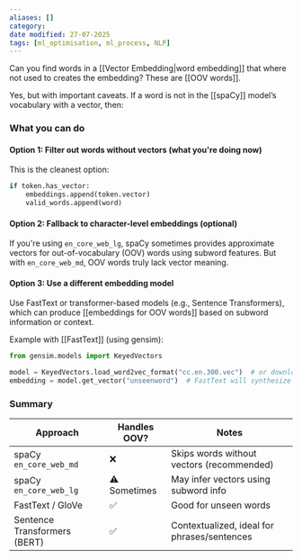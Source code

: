 ```yaml
---
aliases: []
category:
date modified: 27-07-2025
tags: [ml_optimisation, ml_process, NLP]
---
```


Can you find words in a [[Vector Embedding|word embedding]] that where not used to creates the embedding? These are [[OOV words]].

Yes, but with important caveats. If a word is not in the [[spaCy]] model’s vocabulary with a vector, then:

### What you can do

#### Option 1: Filter out words without vectors (what you're doing now)
This is the cleanest option:
```python
if token.has_vector:
    embeddings.append(token.vector)
    valid_words.append(word)
```

#### Option 2: Fallback to character-level embeddings (optional)
If you're using `en_core_web_lg`, spaCy sometimes provides approximate vectors for out-of-vocabulary (OOV) words using subword features. But with `en_core_web_md`, OOV words truly lack vector meaning.

#### Option 3: Use a different embedding model
Use FastText or transformer-based models (e.g., Sentence Transformers), which can produce [[embeddings for OOV words]] based on subword information or context.

Example with [[FastText]] (using gensim):
```python
from gensim.models import KeyedVectors

model = KeyedVectors.load_word2vec_format("cc.en.300.vec")  # or download from FastText
embedding = model.get_vector("unseenword")  # FastText will synthesize it
```

### Summary

| Approach                     | Handles OOV? | Notes |
|-----------------------------|--------------|-------|
| spaCy `en_core_web_md`      | ❌            | Skips words without vectors (recommended) |
| spaCy `en_core_web_lg`      | ⚠️ Sometimes  | May infer vectors using subword info |
| FastText / GloVe            | ✅            | Good for unseen words |
| Sentence Transformers (BERT)| ✅            | Contextualized, ideal for phrases/sentences |
